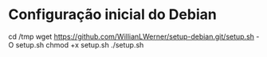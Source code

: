 # Configuração inicial do Debian

cd /tmp
wget https://github.com/WillianLWerner/setup-debian.git/setup.sh -O setup.sh
chmod +x setup.sh
./setup.sh
